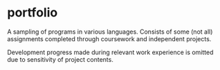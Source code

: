 # portfolio

A sampling of programs in various languages. Consists of some (not all) assignments completed through coursework and independent projects.

Development progress made during relevant work experience is omitted due to sensitivity of project contents.
